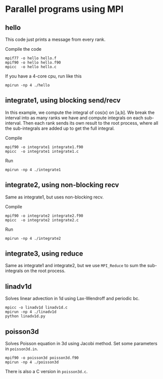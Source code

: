 # Parallel programs using MPI

## hello

This code just prints a message from every rank.

Compile the code

```shell
mpif77 -o hello hello.f
mpif90 -o hello hello.f90
mpicc  -o hello hello.c
```

If you have a 4-core cpu, run like this

```shell
mpirun -np 4 ./hello
```

## integrate1, using blocking send/recv

In this example, we compute the integral of cos(x) on [a,b]. We break the interval into as many ranks we have and compute integrals on each sub-interval. Then each rank sends its own result to the root process, where all the sub-integrals are added up to get the full integral.

Compile

```shell
mpif90 -o integrate1 integrate1.f90
mpicc  -o integrate1 integrate1.c
```

Run

```shell
mpirun -np 4 ./integrate1
```

## integrate2, using non-blocking recv

Same as integrate1, but uses non-blocking recv.

Compile

```shell
mpif90 -o integrate2 integrate2.f90
mpicc  -o integrate2 integrate2.c
```

Run

```shell
mpirun -np 4 ./integrate2
```


## integrate3, using reduce

Same as integrate1 and integrate2, but we use `MPI_Reduce` to sum the sub-integrals on the root process.

## linadv1d

Solves linear advection in 1d using Lax-Wendroff and periodic bc.

```shell
mpicc -o linadv1d linadv1d.c
mpirun -np 4 ./linadv1d
python linadv1d.py
```

## poisson3d

Solves Poisson equation in 3d using Jacobi method. Set some parameters in `poisson3d.in`.

```shell
mpif90 -o poisson3d poisson3d.f90
mpirun -np 4 ./poisson3d
```

There is also a C version in `poisson3d.c`.
